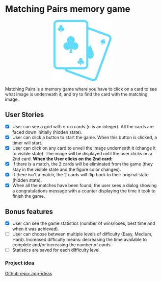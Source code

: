 # Matching Pairs memory game
<p align="center">
    <img width="200px" src="./public/favicon.svg" />
</p>
Matching Pairs is a memory game where you have to click on a card to see what image is underneath it, and try to find the card with the matching image.

## User Stories
- [x] User can see a grid with n x n cards (n is an integer). All the cards are faced down initially (hidden state).
- [x] User can click a button to start the game. When this button is clicked, a timer will start.
- [x] User can click on any card to unveil the image underneath it (change it to visible state). The image will be displayed until the user clicks on a 2nd card.
<b>When the User clicks on the 2nd card:</b>
- [x] If there is a match, the 2 cards will be eliminated from the game (they stay in the visible state and the figure color changes).
- [x] If there isn't a match, the 2 cards will flip back to their original state (hidden state).
- [x] When all the matches have been found, the user sees a dialog showing a congratulations message with a counter displaying the time it took to finish the game.

## Bonus features
- [x] User can see the game statistics (number of wins/loses, best time and when it was achieved).
- [ ] User can choose between multiple levels of difficulty (Easy, Medium, Hard). Increased difficulty means: decreasing the time available to complete and/or increasing the number of cards.
- [ ] Statistics are saved for each difficulty level.

### Project idea
[Github repo: app-ideas](https://github.com/florinpop17/app-ideas)
